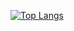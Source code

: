 [![Top Langs](https://github-readme-stats.vercel.app/api/top-langs/?username=spioncino&layout=compact&theme=vision-friendly-dark)](https://github.com/anuraghazra/github-readme-stats)
